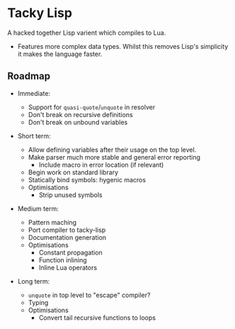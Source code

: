 # Tacky Lisp
A hacked together Lisp varient which compiles to Lua.

 - Features more complex data types. Whilst this removes Lisp's simplicity it
   makes the language faster.

## Roadmap

 - Immediate:
   - Support for `quasi-quote`/`unquote` in resolver
   - Don't break on recursive definitions
   - Don't break on unbound variables

 - Short term:
   - Allow defining variables after their usage on the top level.
   - Make parser much more stable and general error reporting
     - Include macro in error location (if relevant)
   - Begin work on standard library
   - Statically bind symbols: hygenic macros
   - Optimisations
     - Strip unused symbols

 - Medium term:
   - Pattern maching
   - Port compiler to tacky-lisp
   - Documentation generation
   - Optimisations
     - Constant propagation
     - Function inlining
     - Inline Lua operators

 - Long term:
   - `unquote` in top level to "escape" compiler?
   - Typing
   - Optimisations
     - Convert tail recursive functions to loops
